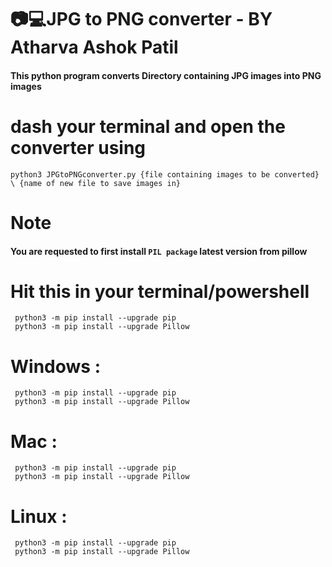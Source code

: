 # 📷💻JPG to PNG converter     - BY Atharva Ashok Patil
#### This python program converts Directory containing JPG images into PNG images
#  dash your terminal and open the converter using  

    python3 JPGtoPNGconverter.py {file containing images to be converted} \ {name of new file to save images in} 
 
#   Note
#### You are requested to first install **`PIL package`** latest version from pillow 
#   Hit this in your terminal/powershell

     python3 -m pip install --upgrade pip
     python3 -m pip install --upgrade Pillow
 
#   Windows :

     python3 -m pip install --upgrade pip
     python3 -m pip install --upgrade Pillow


#   Mac :

     python3 -m pip install --upgrade pip
     python3 -m pip install --upgrade Pillow 


#   Linux :

     python3 -m pip install --upgrade pip
     python3 -m pip install --upgrade Pillow
